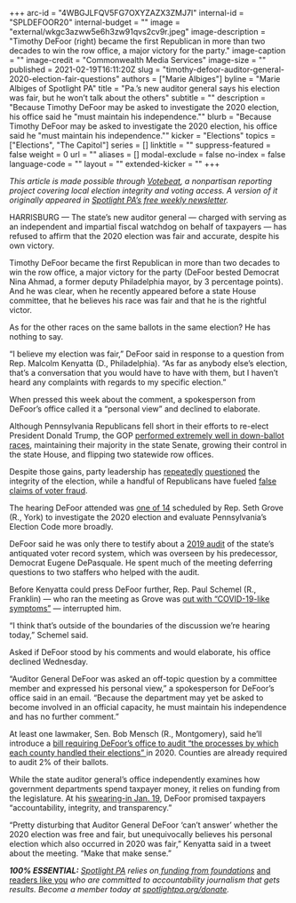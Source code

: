 +++
arc-id = "4WBGJLFQV5FG7OXYZAZX3ZMJ7I"
internal-id = "SPLDEFOOR20"
internal-budget = ""
image = "external/wkgc3azww5e6h3zw91qvs2cv9r.jpeg"
image-description = "Timothy DeFoor (right) became the first Republican in more than two decades to win the row office, a major victory for the party."
image-caption = ""
image-credit = "Commonwealth Media Services"
image-size = ""
published = 2021-02-19T16:11:20Z
slug = "timothy-defoor-auditor-general-2020-election-fair-questions"
authors = ["Marie Albiges"]
byline = "Marie Albiges of Spotlight PA"
title = "Pa.’s new auditor general says his election was fair, but he won’t talk about the others"
subtitle = ""
description = "Because Timothy DeFoor may be asked to investigate the 2020 election, his office said he \"must maintain his independence.\""
blurb = "Because Timothy DeFoor may be asked to investigate the 2020 election, his office said he \"must maintain his independence.\""
kicker = "Elections"
topics = ["Elections", "The Capitol"]
series = []
linktitle = ""
suppress-featured = false
weight = 0
url = ""
aliases = []
modal-exclude = false
no-index = false
language-code = ""
layout = ""
extended-kicker = ""
+++

<i>This article is made possible through </i><a href="http://votebeat.org/"><i>Votebeat</i></a><i>, a nonpartisan reporting project covering local election integrity and voting access. A version of it originally appeared in </i><a href="https://www.spotlightpa.org/newsletters"><i>Spotlight PA’s free weekly newsletter</i></a><i>.</i>

HARRISBURG — The state’s new auditor general — charged with serving as an independent and impartial fiscal watchdog on behalf of taxpayers — has refused to affirm that the 2020 election was fair and accurate, despite his own victory.

Timothy DeFoor became the first Republican in more than two decades to win the row office, a major victory for the party (DeFoor bested Democrat Nina Ahmad, a former deputy Philadelphia mayor, by 3 percentage points). And he was clear, when he recently appeared before a state House committee, that he believes his race was fair and that he is the rightful victor.

As for the other races on the same ballots in the same election? He has nothing to say.

“I believe my election was fair,” DeFoor said in response to a question from Rep. Malcolm Kenyatta (D., Philadelphia). “As far as anybody else’s election, that’s a conversation that you would have to have with them, but I haven’t heard any complaints with regards to my specific election.”

<script src="https://www.spotlightpa.org/embed.js" async></script><div data-spl-embed-version="1" data-spl-src="https://www.spotlightpa.org/embeds/donate/?teaser_text=If%20you%20learned%20something%20from%20this%20report%2C%20pay%20it%20forward%20and%20become%20a%20member%20of%20Spotlight%20PA%20so%20someone%20else%20can%20in%20the%20future.&cta_text=CLICK%20TO%20CONTRIBUTE&eyebrow_text=WHILE%20YOU'RE%20HERE..."></div>

When pressed this week about the comment, a spokesperson from DeFoor’s office called it a “personal view” and declined to elaborate.

Although Pennsylvania Republicans fell short in their efforts to re-elect President Donald Trump, the GOP <a href="https://www.spotlightpa.org/news/2020/11/pennsylvania-democrats-election-2020-down-ballot-losses-biden-trump/">performed extremely well in down-ballot races</a>, maintaining their majority in the state Senate, growing their control in the state House, and flipping two statewide row offices.

Despite those gains, party leadership has <a href="https://www.spotlightpa.org/news/2020/12/pennsylvania-electors-republican-reject-congress-bryan-cutler/">repeatedly</a> <a href="https://www.spotlightpa.org/news/2021/01/pennsylvania-senate-electoral-college-objection-donald-trump-joe-biden-2020-election/">questioned</a> the integrity of the election, while a handful of Republicans have fueled <a href="https://cumberlink.com/news/local/govt-and-politics/elections/legislators-letter-sows-confusion-over-pennsylvanias-vote-count-as-trump-continues-to-rail-against-election/article_b9f429cb-24df-56e8-8a49-068a76a781eb.html">false claims of voter fraud</a>.

The hearing DeFoor attended was <a href="https://www.spotlightpa.org/news/2021/01/pennsylvania-2020-election-hearings-boockvar-republicans-lies-reforms/">one of 14</a> scheduled by Rep. Seth Grove (R., York) to investigate the 2020 election and evaluate Pennsylvania’s Election Code more broadly.

DeFoor said he was only there to testify about a <a href="https://web.archive.org/20210120034444/https://www.paauditor.gov/Media/Default/Reports/Department%20of%20State_SURE%20Audit%20Report%2012-19-19.pdf">2019 audit</a> of the state’s antiquated voter record system, which was overseen by his predecessor, Democrat Eugene DePasquale. He spent much of the meeting deferring questions to two staffers who helped with the audit.

Before Kenyatta could press DeFoor further, Rep. Paul Schemel (R., Franklin) — who ran the meeting as Grove was <a href="http://www.repgrove.com/News/19174/Press-Releases/Grove-Quarantining-Due-to-COVID-19-Like-Symptoms-">out with “COVID-19-like symptoms”</a> — interrupted him.

“I think that’s outside of the boundaries of the discussion we’re hearing today,” Schemel said.

Asked if DeFoor stood by his comments and would elaborate, his office declined Wednesday.

“Auditor General DeFoor was asked an off-topic question by a committee member and expressed his personal view,” a spokesperson for DeFoor’s office said in an email. “Because the department may yet be asked to become involved in an official capacity, he must maintain his independence and has no further comment.”

<script src="https://www.spotlightpa.org/embed.js" async></script><div data-spl-embed-version="1" data-spl-src="https://www.spotlightpa.org/embeds/newsletter/"></div>

At least one lawmaker, Sen. Bob Mensch (R., Montgomery), said he’ll introduce a <a href="https://www.legis.state.pa.us/cfdocs/Legis/CSM/showMemoPublic.cfm?chamber=S&SPick=20210&cosponId=33717">bill requiring DeFoor’s office to audit “the processes by which each county handled their elections” </a>in 2020. Counties are already required to audit 2% of their ballots.

While the state auditor general’s office independently examines how government departments spend taxpayer money, it relies on funding from the legislature. At his <a href="https://web.archive.org/20210119175537/https://www.paauditor.gov/press-releases/timothy-defoor-makes-history-taking-oath-as-pennsylvania-s-52nd-auditor-general-pledges-transparency-and-accountability-to-taxpayers">swearing-in Jan. 19</a>, DeFoor promised taxpayers “accountability, integrity, and transparency.”

“Pretty disturbing that Auditor General DeFoor ‘can’t answer’ whether the 2020 election was free and fair, but unequivocally believes his personal election which also occurred in 2020 was fair,” Kenyatta said in a tweet about the meeting. “Make that make sense.”

<i><b>100% ESSENTIAL:</b></i><i> </i><a href="https://www.spotlightpa.org/"><i>Spotlight PA</i></a><i> relies on</i><a href="https://www.spotlightpa.org/support"><i> funding from foundations</i></a><i> </i><a href="https://www.spotlightpa.org/support">and readers like you</a><i> who are committed to accountability journalism that gets results. Become a member today at </i><a href="/donate?campaign=701Dn000000YgovIAC"><i>spotlightpa.org/donate</i></a><i>.</i>
